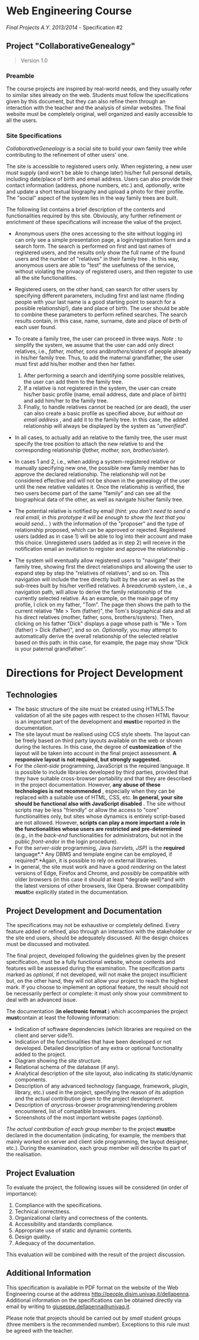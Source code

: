 # Web Engineering Course
*Final Projects A.Y. 2013/2014* - Specification #2

## Project "CollaborativeGenealogy"

> Version 1.0

### Preamble

The course projects are inspired by real-world needs, and they usually refer to similar sites already on the web. Students must follow the specifications given by this document, but they can also refine them through an interaction with the teacher and the analysis of similar websites. The final website must be completely original, well organized and easily accessible to all the users.

### Site Specifications

*CollaborativeGenealogy* is a social site to build your own family tree while contributing to the refinement of other users' one.

The site is accessible to registered users only. When registering, a new user must supply (and won't be able to change later) his/her full personal details, including date/place of birth and email address. Users can also provide their contact information (address, phone numbers, etc.) and, *optionally*, write and update a short textual biography and upload a photo for their profile. The "social" aspect of the system lies in the way family trees are built.

The following list contains a brief description of the contents and functionalities required by this site. Obviously, any further refinement or enrichment of these specifications will increase the value of the project.
* Anonymous users (the ones accessing to the site without logging in) can only see a simple presentation page, a login/registration form and a search form. The search is performed on first and last names of registered users, and the results only show the full name of the found users and the number of "relatives" in their family tree . In this way, anonymous users are able to "test" the usefulness of the service, without violating the privacy of registered users, and then register to use all the site functionalities.

* Registered users, on the other hand, can search for other users by specifying different parameters, including first and last name (finding people with your last name is a good starting point to search for a possible relationship!), date and place of birth. The user should be able to combine these parameters to perform refined searches. The search results contain, in this case, name, surname, date and place of birth of each user found.

* To create a family tree, the user can proceed in three ways. *Note* : to simplify the system, we assume that the user can add only direct relatives, i.e., *father, mother, sons* and*brothers/sisters* of people already in his/her family tree. Thus, to add the maternal grandfather, the user must first add his/her mother and then her father.

  1. After performing a search and identifying some possible relatives, the user can add them to the family tree.
  2. If a relative is not registered in the system, the user can create his/her basic profile (name, email address, date and place of birth) and add him/her to the family tree.
  3. Finally, to handle relatives cannot be reached (or are dead), the user can also create a basic profile as specified above, *but without an email address* , and add it to the family tree. In this case, the added relationship will always be displayed by the system as "*unverified*".
* In all cases, to actually add an relative to the family tree, the user must specify the tree position to attach the new relative to and the corresponding relationship (*father, mother, son, brother/sister*).

* In cases 1 and 2, i.e., when adding a system-registered relative or manually specifying new one, the possible new family member has to approve the declared relationship. The relationship will not be considered effective and will not be shown in the genealogy of the user until the new relative validates it. Once the relationship is verified, the two users become part of the same "family" and can see all the biographical data of the other, as well as navigate his/her family tree.

* The potential relative is notified by email (*hint: you don't need to send a real email, in this prototype it will be enough to show the text that you would send...* ) with the information of the "proposer" and the type of relationship proposed, which can be approved or rejected. Registered users (added as in case 1) will be able to log into their account and make this choice. Unregistered users (added as in step 2) will receive in the notification email an invitation to register and approve the relationship .

* The system will eventually allow registered users to "navigate" their family tree, showing first the direct relationships and allowing the user to expand step by step the "relatives of relatives", and so on. This navigation will include the tree directly built by the user as well as the sub-trees built by his/her verified relatives. A *breadcrumb* system, i.e., a navigation path, will allow to derive the family relationship of the currently selected relative. As an example, on the main page of my profile, I click on my father, "Tom". The page then shows the path to the current relative "Me \> Tom (father)", the Tom's biographical data and all his direct relatives (mother, father, sons, brothers/systers). Then, clicking on his father "Dick" displays a page whose path is "Me \> Tom (father) \> Dick (father)", and so on. *Optionally*, you may attempt to automatically derive the overall relationship of the selected relative based on this path: in this case, for example, the page may show "Dick is your paternal grandfather".

# Directions for Project Development

## Technologies

* The basic structure of the site must be created using HTML5.The validation of all the site pages with respect to the chosen HTML flavour is an important part of the development and **must**be reported in the documentation.
* The site layout must be realised using CCS style sheets. The layout can be freely based on third party layouts available on the web or shown during the lectures. In this case, the degree of **customization** of the layout will be taken into account in the final project assessment. **A responsive layout is not required, but strongly suggested.**
* For the *client-side* programming, JavaScript is the required language. It is possible to include libraries developed by third parties, provided that they have suitable cross-browser portability and that they are described in the project documentation. However, **any abuse of these technologies is not recommended** , especially when they can be replaced with a suitable use of HTML, CSS, etc. **In general, your site should be functional also with JavaScript disabled** . The site without scripts may be less "friendly" or allow the access to "core" functionalities only, but sites whose dynamics is entirely script-based are not allowed. However, **scripts can play a more important a role in the functionalities whose users are restricted and pre-determined** (e.g., in the *back-end* functionalities for administrators, but not in the public *front-end*or in the login procedure).
* For the *server-side* programming, Java *(servlets, JSP)* is the **required** language\*.\* Any DBMS and template engine can be employed, if required\*.\*Again, it is possible to rely on external libraries.
* In general, the site must work and have a good *rendering* on the latest versions of Edge, Firefox and Chrome, and *possibly* be compatible with older browsers (in this case it should at least \*degrade well)\*and with the latest versions of other browsers, like Opera. Browser compatibility **must**be explicitly stated in the documentation.

## Project Development and Documentation

The specifications may not be exhaustive or completely defined. Every feature added or refined, also through an interaction with the stakeholder or the site end users, should be adequately discussed. All the design choices must be discussed and motivated.

The final project, developed following the guidelines given by the present specification, must be a fully functional website, whose contents and features will be assessed during the examination. The specification parts marked as *optional*, if not developed, will not make the project insufficient but, on the other hand, they will not allow your project to reach the highest mark. If you choose to implement an optional feature, the result should not be necessarily perfect or complete: it must only show your commitment to deal with an advanced issue.

The documentation (**in electronic format** ) which accompanies the project **must**contain at least the following information:

* Indication of software dependencies (which libraries are required on the client and server side?).
* Indication of the functionalities that have been developed or not developed. Detailed description of any extra or optional functionality added to the project.
* Diagram showing the site structure.
* Relational schema of the database (if any).
* Analytical description of the site layout, also indicating its static/dynamic components.
* Description of any advanced technology (language, framework, plugin, library, etc.) used in the project, specifying the reason of its adoption and the actual contribution given to the project development.
* Description of *any*cross-browser programming/rendering problem encountered, list of compatible browsers.
* Screenshots of the most important website pages (*optional*).

*The actual contribution of each group member* to the project **must**be declared in the documentation (indicating, for example, the members that mainly worked on server and client side programming, the layout designer, etc.). During the examination, each group member will describe its part of the realisation.

## Project Evaluation

To evaluate the project, the following issues will be considered (in order of importance):

1. Compliance with the specifications.
2. Technical correctness.
3. Organizational clarity and correctness of the contents.
4. Accessibility and standards compliance.
5. Appropriate use of static and dynamic contents.
6. Design quality.
7. Adequacy of the documentation.

This evaluation will be combined with the result of the project discussion.

## Additional Information

This specification is available in PDF format on the website of the Web Engineering course at the address http://people.disim.univaq.it/dellapenna. Additional information on the specifications can be obtained directly via email by writing to giuseppe.dellapenna@univaq.it.

Please note that projects should be carried out by *small* student groups (three members is the recommended number). Exceptions to this rule must be agreed with the teacher.
